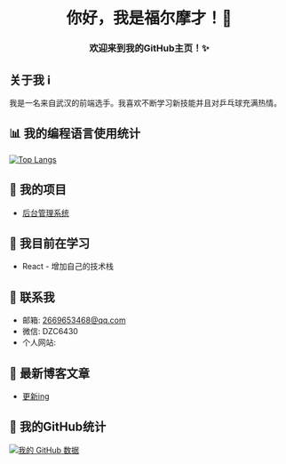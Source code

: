 <!-- 头部欢迎信息 -->
<h1 align="center">你好，我是福尔摩才！👋</h1>
<h3 align="center">欢迎来到我的GitHub主页！✨</h3>

<!-- 个人信息 -->
## 关于我 ℹ️

我是一名来自武汉的前端选手。我喜欢不断学习新技能并且对乒乓球充满热情。

<!-- 语言统计 -->
## 📊 我的编程语言使用统计

[![Top Langs](https://github-readme-stats.vercel.app/api/top-langs/?username=fuermocai&layout=compact&theme=vue-dark)](https://github.com/anuraghazra/github-readme-stats)

<!-- 项目 -->
## 🔭 我的项目

- [后台管理系统](https://github.com/fuermocai/Vue3-bigevent-admin.git)

<!-- 学习 -->
## 🌱 我目前在学习

- React - 增加自己的技术栈

<!-- 联系方式 -->
## 💬 联系我

- 邮箱: 2669653468@qq.com
- 微信: DZC6430
- 个人网站: 

<!-- 博客文章 -->
## 📝 最新博客文章

- [更新ing](https://blog.csdn.net/weixin_50361560?spm=1000.2115.3001.5343)


<!-- 统计卡片 -->
## 🚀 我的GitHub统计

[![我的 GitHub 数据](https://github-readme-stats.vercel.app/api?username=fuermocai&show_icons=true&theme=vue-dark)](https://github.com/anuraghazra/github-readme-stats)


